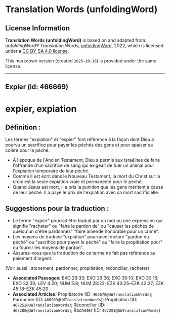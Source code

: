 # Translation Words (unfoldingWord)

## License Information

**Translation Words (unfoldingWord)** is based on and adapted from: _unfoldingWord® Translation Words_, [unfoldingWord](https://unfoldingword.org/utw), 2022, which is licensed under a [CC BY-SA 4.0 license](https://creativecommons.org/licenses/by-sa/4.0/legalcode.en).

This markdown version (created `2025-10-16`) is provided under the same license.



--------------------------------

## Expier (id: 466669)

expier, expiation
=================

Définition :
------------

Les termes "expiation" et "expier" font référence à la façon dont Dieu a pourvu un sacrifice pour payer les péchés des gens et pour apaiser sa colère pour le péché.

* À l'époque de l'Ancien Testament, Dieu a permis aux Israélites de faire l'offrande d'un sacrifice de sang qui exigeait de tuer un animal pour l'expiation temporaire de leur péché.
* Comme il est écrit dans le Nouveau Testament, la mort du Christ sur la croix est la seule expiation vraie et permanente pour le péché.
* Quand Jésus est mort, il a pris la punition que les gens méritent à cause de leur péché. Il a payé le prix de l'expiation avec sa mort sacrificielle.

Suggestions pour la traduction :
--------------------------------

* Le terme "expier" pourrait être traduit par un mot ou une expression qui signifie "racheter" ou "faire le pardon de" ou "causer les péchés de quelqu'un d'être pardonnés" "faire amende honorable pour un crime".
* Les moyens de traduire "expiation" pourraient inclure "pardon du péché" ou "sacrifice pour payer le péché" ou "faire la propitiation pour" ou fournir les moyens de pardon".
* Assurez\-vous que la traduction de ce terme ne fait pas référence au paiement d'argent.

(Voir aussi : atonement, pardonner, propitiation, réconcilier, racheter)

* **Associated Passages:** EXO 29:33; EXO 29:36; EXO 30:10; EXO 30:16; EXO 32:30; LEV 4:20; NUM 5:8; NUM 28:22; EZK 43:25–EZK 43:27; EZK 45:18–EZK 45:20
* **Associated Articles:** Propitiatoire (ID: `466670@UWTranslationWords`); Pardonner (ID: `466903@UWTranslationWords`); Propitiation (ID: `467252@UWTranslationWords`); Réconcilier (ID: `467280@UWTranslationWords`); Racheter (ID: `467281@UWTranslationWords`)

